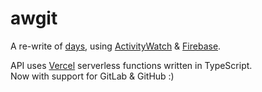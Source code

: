 # awgit

A re-write of [days](https://gitlab.com/cxss/archive/-/tree/master/days), using [ActivityWatch](https://activitywatch.net/) & [Firebase](https://firebase.google.com/).

API uses [Vercel](https://vercel.com/) serverless functions written in TypeScript.  
Now with support for GitLab & GitHub :)

